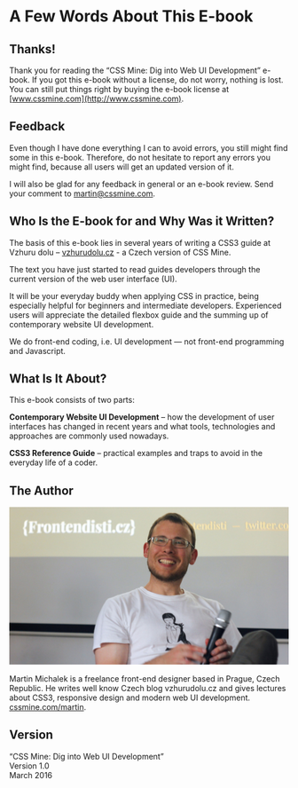 A Few Words About This E-book
=======================

Thanks!
-------

Thank you for reading the “CSS Mine: Dig into Web UI Development” e-book. If
you got this e-book without a license, do not worry, nothing is lost. You can
still put things right by buying the e-book license at
[www.cssmine.com](http://www.cssmine.com).

Feedback
--------

Even though I have done everything I can to avoid errors, you still might find
some in this e-book. Therefore, do not hesitate to report any errors you might
find, because all users will get an updated version of it.

I will also be glad for any feedback in general or an e-book review. Send your
comment to [martin@cssmine.com](mailto:martin@cssmine.com).

Who Is the E-book for and Why Was it Written?
---------------------------------------------

The basis of this e-book lies in several years of writing a CSS3 guide at Vzhuru
dolu – [vzhurudolu.cz](http://www.vzhurudolu.cz/) - a Czech version of CSS Mine.

The text you have just started to read guides developers through the current
version of the web user interface (UI).

It will be your everyday buddy when applying CSS in practice, being especially
helpful for beginners and intermediate developers. Experienced users will
appreciate the detailed flexbox guide and the summing up of contemporary website
UI development.

We do front-end coding, i.e. UI development — not front-end programming and
Javascript.

What Is It About?
-----------------

This e-book consists of two parts:

**Contemporary Website UI Development** – how the development of user interfaces
has changed in recent years and what tools, technologies and approaches are
commonly used nowadays.

**CSS3 Reference Guide** – practical examples and traps to avoid in the everyday
life of a coder.

The Author
----------

![Martin Michalek](dist/images/original/autor.jpg)

Martin Michalek is a freelance front-end designer based in Prague, Czech Republic.
He writes well know Czech blog vzhurudolu.cz and gives lectures about CSS3,
responsive design and modern web UI development. [cssmine.com/martin](http://www.cssmine.com/martin).

Version
-------

“CSS Mine: Dig into Web UI Development”  
Version 1.0  
March 2016

